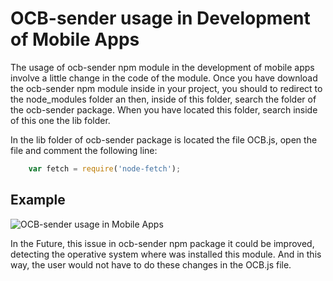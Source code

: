 # OCB-sender usage in Development of Mobile Apps

The usage  of ocb-sender npm module in the development of mobile apps involve a little change in the code of the module. Once you have download the ocb-sender npm module inside in your project, you should to redirect to the node_modules folder an then, inside of this folder, search the folder of the ocb-sender package. When you have located this folder, search inside of this one the lib folder. 

In the lib folder of ocb-sender package is located the file OCB.js, open the file and comment the following line:

```js
    var fetch = require('node-fetch');
```

## Example

![OCB-sender usage in Mobile Apps](./../images/ocb-senderUsageMA.png)

In the Future, this issue in ocb-sender npm package it could be improved, detecting the operative system where was installed this module. And in this way, the user would not have to do these changes in the OCB.js file.










